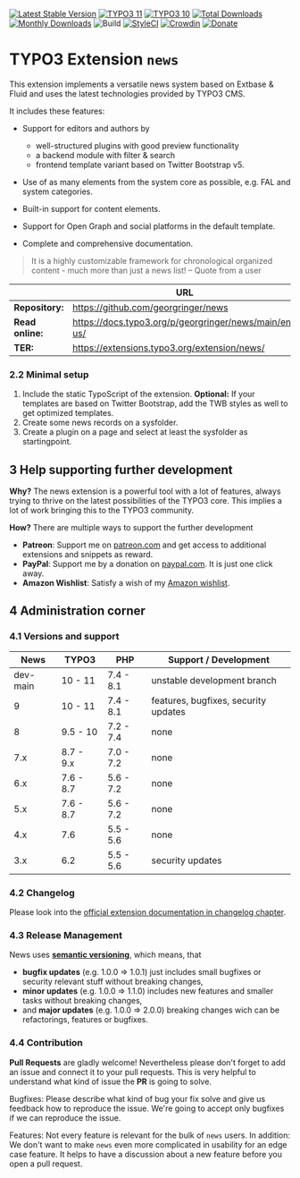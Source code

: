 [![Latest Stable Version](https://poser.pugx.org/georgringer/news/v/stable)](https://extensions.typo3.org/extension/news/)
[![TYPO3 11](https://img.shields.io/badge/TYPO3-11-orange.svg)](https://get.typo3.org/version/11)
[![TYPO3 10](https://img.shields.io/badge/TYPO3-10-orange.svg)](https://get.typo3.org/version/10)
[![Total Downloads](https://poser.pugx.org/georgringer/news/d/total)](https://packagist.org/packages/georgringer/news)
[![Monthly Downloads](https://poser.pugx.org/georgringer/news/d/monthly)](https://packagist.org/packages/georgringer/news)
![Build](https://github.com/georgringer/news/actions/workflows/ci.yml/badge.svg)
[![StyleCI](https://styleci.io/repos/11733164/shield?branch=master)](https://styleci.io/repos/11733164/)
[![Crowdin](https://badges.crowdin.net/typo3-extension-news/localized.svg)](https://crowdin.com/project/typo3-extension-news)
[![Donate](https://img.shields.io/badge/Donate-PayPal-green.svg)](https://www.paypal.me/GeorgRinger/19.99)

# TYPO3 Extension `news`

This extension implements a versatile news system based on Extbase & Fluid and
uses the latest technologies provided by TYPO3 CMS.

It includes these features:

* Support for editors and authors by

   * well-structured plugins with good preview functionality
   * a backend module with filter & search
   * frontend template variant based on Twitter Bootstrap v5.

* Use of as many elements from the system core as possible, e.g. FAL and system
  categories.
* Built-in support for content elements.
* Support for Open Graph and social platforms in the default template.
* Complete and comprehensive documentation.

> It is a highly customizable framework for chronological organized content -
> much more than just a news list!
> – Quote from a user

|                  | URL                                                   |
|------------------|-------------------------------------------------------|
| **Repository:**  | https://github.com/georgringer/news                   |
| **Read online:** | https://docs.typo3.org/p/georgringer/news/main/en-us/ |
| **TER:**         | https://extensions.typo3.org/extension/news/          |

### 2.2 Minimal setup

1) Include the static TypoScript of the extension. **Optional:** If your templates are based on Twitter Bootstrap, add the TWB styles as well to get optimized templates.
2) Create some news records on a sysfolder.
3) Create a plugin on a page and select at least the sysfolder as startingpoint.

## 3 Help supporting further development

**Why?** The news extension is a powerful tool with a lot of features, always trying to thrive on the latest possibilities of the TYPO3 core. This implies a lot of work bringing this to the TYPO3 community.

**How?** There are multiple ways to support the further development

- **Patreon**: Support me on [patreon.com](https://www.patreon.com/georgringer) and get access to additional extensions and snippets as reward.
- **PayPal**: Support me by a donation on [paypal.com](https://www.paypal.me/GeorgRinger/25). It is just one click away.
- **Amazon Wishlist**: Satisfy a wish of my [Amazon wishlist](https://www.amazon.de/hz/wishlist/ls/8F573K08TSDG).


## 4 Administration corner

### 4.1 Versions and support

| News     | TYPO3     | PHP       | Support / Development                |
|----------|-----------|-----------|--------------------------------------|
| dev-main | 10 - 11   | 7.4 - 8.1 | unstable development branch          |
| 9        | 10 - 11   | 7.4 - 8.1 | features, bugfixes, security updates |
| 8        | 9.5 - 10  | 7.2 - 7.4 | none                                 |
| 7.x      | 8.7 - 9.x | 7.0 - 7.2 | none                                 |
| 6.x      | 7.6 - 8.7 | 5.6 - 7.2 | none                                 |
| 5.x      | 7.6 - 8.7 | 5.6 - 7.2 | none                                 |
| 4.x      | 7.6       | 5.5 - 5.6 | none                                 |
| 3.x      | 6.2       | 5.5 - 5.6 | security updates                     |

### 4.2 Changelog

Please look into the [official extension documentation in changelog chapter][4].

### 4.3 Release Management

News uses [**semantic versioning**][5], which means, that
* **bugfix updates** (e.g. 1.0.0 => 1.0.1) just includes small bugfixes or security relevant stuff without breaking changes,
* **minor updates** (e.g. 1.0.0 => 1.1.0) includes new features and smaller tasks without breaking changes,
* and **major updates** (e.g. 1.0.0 => 2.0.0) breaking changes wich can be refactorings, features or bugfixes.

### 4.4 Contribution

**Pull Requests** are gladly welcome! Nevertheless please don't forget to add an issue and connect it to your pull requests. This
is very helpful to understand what kind of issue the **PR** is going to solve.

Bugfixes: Please describe what kind of bug your fix solve and give us feedback how to reproduce the issue. We're going
to accept only bugfixes if we can reproduce the issue.

Features: Not every feature is relevant for the bulk of `news` users. In addition: We don't want to make ``news``
even more complicated in usability for an edge case feature. It helps to have a discussion about a new feature before you open a pull request.


[1]: https://docs.typo3.org/typo3cms/extensions/news/
[4]: https://docs.typo3.org/p/georgringer/news/master/en-us/Misc/Changelog/Index.html
[5]: https://semver.org/
